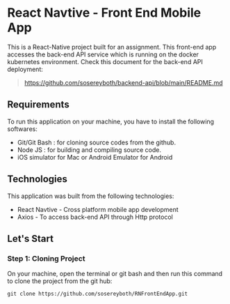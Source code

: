 # React Navtive - Front End Mobile App
This is a React-Native project built for an assignment. This front-end app accesses the back-end API service which is running on the docker kubernetes environment. Check this document for the back-end API deployment: 
> https://github.com/sosereyboth/backend-api/blob/main/README.md

## Requirements
To run this application on your machine, you have to install the following softwares:
* Git/Git Bash : for cloning source codes from the github.
* Node JS : for building and compiling source code.
* iOS simulator for Mac or Android Emulator for Android

## Technologies
This application was built from the following technologies:
* React Navtive - Cross platform mobile app development
* Axios - To access back-end API through Http protocol

## Let's Start
### Step 1: Cloning Project
On your machine, open the terminal or git bash and then run this command to clone the project from the git hub:
```
git clone https://github.com/sosereyboth/RNFrontEndApp.git
```
